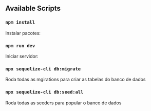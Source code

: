 ## Available Scripts

### `npm install`

Instalar pacotes:

### `npm run dev`

Iniciar servidor:

### `npx sequelize-cli db:migrate`

Roda todas as mgirations para criar as tabelas do banco de dados

### `npx sequelize-cli db:seed:all`

Roda todas as seeders para popular o banco de dados